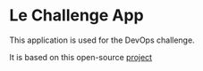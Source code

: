 # Le Challenge App

This application is used for the DevOps challenge.

It is based on this open-source [project](https://github.com/hardikbarot/CRUD-Express-Redis)

